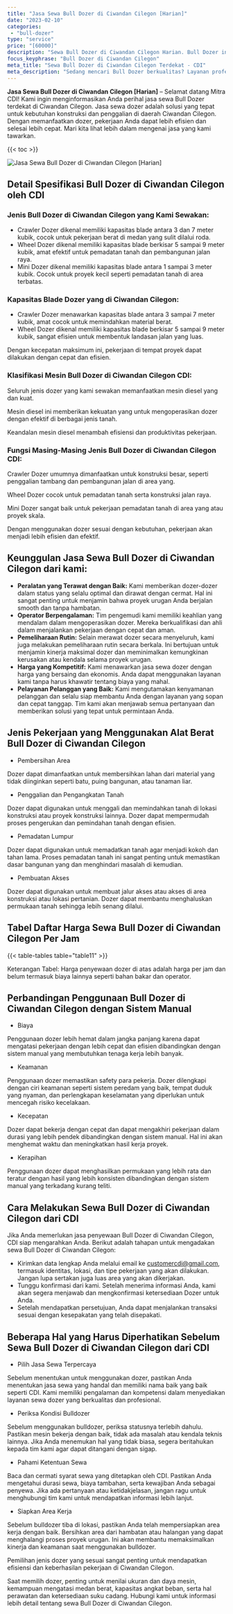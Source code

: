 ```yaml
---
title: "Jasa Sewa Bull Dozer di Ciwandan Cilegon [Harian]"
date: "2023-02-10"
categories:
 - "bull-dozer"
type: "service"
price: "[60000]"
description: "Sewa Bull Dozer di Ciwandan Cilegon Harian. Bull Dozer ini merupakan pilihan tepat dalam proyek pembangunan sebagai peralatan konstruksi handal dan produktif. Hubungi kami untuk informasi lebih detail."
focus_keyphrase: "Bull Dozer di Ciwandan Cilegon"
meta_title: "Sewa Bull Dozer di Ciwandan Cilegon Terdekat - CDI"
meta_description: "Sedang mencari Bull Dozer berkualitas? Layanan profesional kami siap melayani dengan harga kompetitif. Segera hubungi kami."
---
```


**Jasa Sewa Bull Dozer di Ciwandan Cilegon [Harian]** – Selamat datang Mitra CDI! Kami ingin menginformasikan Anda perihal jasa sewa Bull Dozer terdekat di Ciwandan Cilegon. Jasa sewa dozer adalah solusi yang tepat untuk kebutuhan konstruksi dan penggalian di daerah Ciwandan Cilegon. Dengan memanfaatkan dozer, pekerjaan Anda dapat lebih efisien dan selesai lebih cepat. Mari kita lihat lebih dalam mengenai jasa yang kami tawarkan.

{{< toc >}}

![Jasa Sewa Bull Dozer di Ciwandan Cilegon [Harian]](/images/bull-dozer/bull-dozer-04.jpg)

## Detail Spesifikasi Bull Dozer di Ciwandan Cilegon oleh CDI

### Jenis Bull Dozer di Ciwandan Cilegon yang Kami Sewakan:

*   Crawler Dozer dikenal memiliki kapasitas blade antara 3 dan 7 meter kubik, cocok untuk pekerjaan berat di medan yang sulit dilalui roda.
*   Wheel Dozer dikenal memiliki kapasitas blade berkisar 5 sampai 9 meter kubik, amat efektif untuk pemadatan tanah dan pembangunan jalan raya.
*   Mini Dozer dikenal memiliki kapasitas blade antara 1 sampai 3 meter kubik. Cocok untuk proyek kecil seperti pemadatan tanah di area terbatas.

### Kapasitas Blade Dozer yang di Ciwandan Cilegon:

*   Crawler Dozer menawarkan kapasitas blade antara 3 sampai 7 meter kubik, amat cocok untuk memindahkan material berat.
*   Wheel Dozer dikenal memiliki kapasitas blade berkisar 5 sampai 9 meter kubik, sangat efisien untuk membentuk landasan jalan yang luas.

Dengan kecepatan maksimum ini, pekerjaan di tempat proyek dapat dilakukan dengan cepat dan efisien.

### Klasifikasi Mesin Bull Dozer di Ciwandan Cilegon CDI:

Seluruh jenis dozer yang kami sewakan memanfaatkan mesin diesel yang dan kuat.

Mesin diesel ini memberikan kekuatan yang untuk mengoperasikan dozer dengan efektif di berbagai jenis tanah.

Keandalan mesin diesel menambah efisiensi dan produktivitas pekerjaan.

### Fungsi Masing-Masing Jenis Bull Dozer di Ciwandan Cilegon CDI:

Crawler Dozer umumnya dimanfaatkan untuk konstruksi besar, seperti penggalian tambang dan pembangunan jalan di area yang.

Wheel Dozer cocok untuk pemadatan tanah serta konstruksi jalan raya.

Mini Dozer sangat baik untuk pekerjaan pemadatan tanah di area yang atau proyek skala.

Dengan menggunakan dozer sesuai dengan kebutuhan, pekerjaan akan menjadi lebih efisien dan efektif.

## Keunggulan Jasa Sewa Bull Dozer di Ciwandan Cilegon dari kami:

*   **Peralatan yang Terawat dengan Baik:** Kami memberikan dozer-dozer dalam status yang selalu optimal dan dirawat dengan cermat. Hal ini sangat penting untuk menjamin bahwa proyek urugan Anda berjalan smooth dan tanpa hambatan.
*   **Operator Berpengalaman:** Tim pengemudi kami memiliki keahlian yang mendalam dalam mengoperasikan dozer. Mereka berkualifikasi dan ahli dalam menjalankan pekerjaan dengan cepat dan aman.
*   **Pemeliharaan Rutin:** Selain merawat dozer secara menyeluruh, kami juga melakukan pemeliharaan rutin secara berkala. Ini bertujuan untuk menjamin kinerja maksimal dozer dan meminimalkan kemungkinan kerusakan atau kendala selama proyek urugan.
*   **Harga yang Kompetitif:** Kami menawarkan jasa sewa dozer dengan harga yang bersaing dan ekonomis. Anda dapat menggunakan layanan kami tanpa harus khawatir tentang biaya yang mahal.
*   **Pelayanan Pelanggan yang Baik:** Kami mengutamakan kenyamanan pelanggan dan selalu siap membantu Anda dengan layanan yang sopan dan cepat tanggap. Tim kami akan menjawab semua pertanyaan dan memberikan solusi yang tepat untuk permintaan Anda.

## Jenis Pekerjaan yang Menggunakan Alat Berat Bull Dozer di Ciwandan Cilegon

*   Pembersihan Area

Dozer dapat dimanfaatkan untuk membersihkan lahan dari material yang tidak diinginkan seperti batu, puing bangunan, atau tanaman liar.
*   Penggalian dan Pengangkatan Tanah

Dozer dapat digunakan untuk menggali dan memindahkan tanah di lokasi konstruksi atau proyek konstruksi lainnya. Dozer dapat mempermudah proses pengerukan dan pemindahan tanah dengan efisien.
*   Pemadatan Lumpur

Dozer dapat digunakan untuk memadatkan tanah agar menjadi kokoh dan tahan lama. Proses pemadatan tanah ini sangat penting untuk memastikan dasar bangunan yang dan menghindari masalah di kemudian.
*   Pembuatan Akses

Dozer dapat digunakan untuk membuat jalur akses atau akses di area konstruksi atau lokasi pertanian. Dozer dapat membantu menghaluskan permukaan tanah sehingga lebih senang dilalui.

## Tabel Daftar Harga Sewa Bull Dozer di Ciwandan Cilegon Per Jam

{{< table-tables table="table11" >}}

Keterangan Tabel: Harga penyewaan dozer di atas adalah harga per jam dan belum termasuk biaya lainnya seperti bahan bakar dan operator.

## Perbandingan Penggunaan Bull Dozer di Ciwandan Cilegon dengan Sistem Manual

*   Biaya

Penggunaan dozer lebih hemat dalam jangka panjang karena dapat mengatasi pekerjaan dengan lebih cepat dan efisien dibandingkan dengan sistem manual yang membutuhkan tenaga kerja lebih banyak.
*   Keamanan

Penggunaan dozer memastikan safety para pekerja. Dozer dilengkapi dengan ciri keamanan seperti sistem peredam yang baik, tempat duduk yang nyaman, dan perlengkapan keselamatan yang diperlukan untuk mencegah risiko kecelakaan.
*   Kecepatan

Dozer dapat bekerja dengan cepat dan dapat mengakhiri pekerjaan dalam durasi yang lebih pendek dibandingkan dengan sistem manual. Hal ini akan menghemat waktu dan meningkatkan hasil kerja proyek.
*   Kerapihan

Penggunaan dozer dapat menghasilkan permukaan yang lebih rata dan teratur dengan hasil yang lebih konsisten dibandingkan dengan sistem manual yang terkadang kurang teliti.

## Cara Melakukan Sewa Bull Dozer di Ciwandan Cilegon dari CDI

Jika Anda memerlukan jasa penyewaan Bull Dozer di Ciwandan Cilegon, CDI siap mengarahkan Anda. Berikut adalah tahapan untuk mengadakan sewa Bull Dozer di Ciwandan Cilegon:

*   Kirimkan data lengkap Anda melalui email ke customercdi@gmail.com, termasuk identitas, lokasi, dan tipe pekerjaan yang akan dilakukan. Jangan lupa sertakan juga luas area yang akan dikerjakan.
*   Tunggu konfirmasi dari kami. Setelah menerima informasi Anda, kami akan segera menjawab dan mengkonfirmasi ketersediaan Dozer untuk Anda.
*   Setelah mendapatkan persetujuan, Anda dapat menjalankan transaksi sesuai dengan kesepakatan yang telah disepakati.

## Beberapa Hal yang Harus Diperhatikan Sebelum Sewa Bull Dozer di Ciwandan Cilegon dari CDI

*   Pilih Jasa Sewa Terpercaya

Sebelum menentukan untuk menggunakan dozer, pastikan Anda menentukan jasa sewa yang handal dan memiliki nama baik yang baik seperti CDI. Kami memiliki pengalaman dan kompetensi dalam menyediakan layanan sewa dozer yang berkualitas dan profesional.
*   Periksa Kondisi Bulldozer

Sebelum menggunakan bulldozer, periksa statusnya terlebih dahulu. Pastikan mesin bekerja dengan baik, tidak ada masalah atau kendala teknis lainnya. Jika Anda menemukan hal yang tidak biasa, segera beritahukan kepada tim kami agar dapat ditangani dengan sigap.
*   Pahami Ketentuan Sewa

Baca dan cermati syarat sewa yang ditetapkan oleh CDI. Pastikan Anda mengetahui durasi sewa, biaya tambahan, serta kewajiban Anda sebagai penyewa. Jika ada pertanyaan atau ketidakjelasan, jangan ragu untuk menghubungi tim kami untuk mendapatkan informasi lebih lanjut.
*   Siapkan Area Kerja

Sebelum bulldozer tiba di lokasi, pastikan Anda telah mempersiapkan area kerja dengan baik. Bersihkan area dari hambatan atau halangan yang dapat menghalangi proses proyek urugan. Ini akan membantu memaksimalkan kinerja dan keamanan saat menggunakan bulldozer.

Pemilihan jenis dozer yang sesuai sangat penting untuk mendapatkan efisiensi dan keberhasilan pekerjaan di Ciwandan Cilegon.

Saat memilih dozer, penting untuk menilai ukuran dan daya mesin, kemampuan mengatasi medan berat, kapasitas angkat beban, serta hal perawatan dan ketersediaan suku cadang. Hubungi kami untuk informasi lebih detail tentang sewa Bull Dozer di Ciwandan Cilegon.